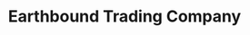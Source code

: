 ---
title: "Earthbound Trading Company"
url: /seattle/earthbound-trading-company/
shop: Kleidung
---